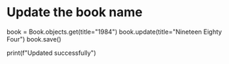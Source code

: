 # Update the book name

book = Book.objects.get(title="1984")
book.update(title="Nineteen Eighty Four")
book.save()

print(f"Updated successfully")